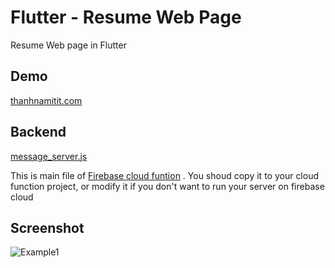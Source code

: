 # Flutter - Resume Web Page

Resume Web page in Flutter

## Demo

[thanhnamitit.com](https://thanhnamitit.com/#/)

## Backend

[message_server.js](https://github.com/thanhnamitit/Flutter-Resume/blob/master/message_server.js)

This is main file of [Firebase cloud funtion](https://firebase.google.com/docs/functions)
. You shoud copy it to your cloud function project, or modify it if you don't want to run your server on firebase cloud

## Screenshot

![Example1](screenshot/sc.png)

